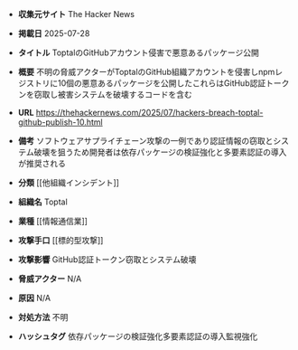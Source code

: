 - **収集元サイト**
The Hacker News

- **掲載日**
2025-07-28

- **タイトル**
ToptalのGitHubアカウント侵害で悪意あるパッケージ公開

- **概要**
不明の脅威アクターがToptalのGitHub組織アカウントを侵害しnpmレジストリに10個の悪意あるパッケージを公開したこれらはGitHub認証トークンを窃取し被害システムを破壊するコードを含む

- **URL**
https://thehackernews.com/2025/07/hackers-breach-toptal-github-publish-10.html

- **備考**
ソフトウェアサプライチェーン攻撃の一例であり認証情報の窃取とシステム破壊を狙うため開発者は依存パッケージの検証強化と多要素認証の導入が推奨される

- **分類**
[[他組織インシデント]]

- **組織名**
Toptal

- **業種**
[[情報通信業]]

- **攻撃手口**
[[標的型攻撃]]

- **攻撃影響**
GitHub認証トークン窃取とシステム破壊

- **脅威アクター**
N/A

- **原因**
N/A

- **対処方法**
不明

- **ハッシュタグ**
依存パッケージの検証強化多要素認証の導入監視強化
